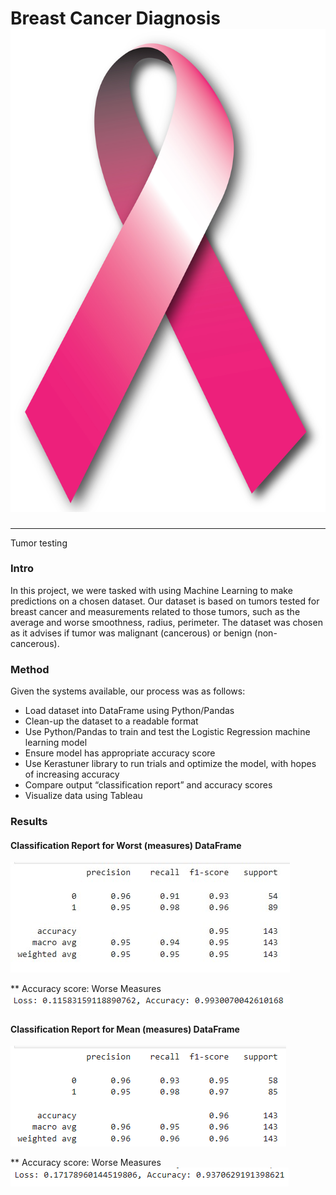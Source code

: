 # Breast Cancer Diagnosis ![ribbon](ribbon.png)
--------------------------------------
Tumor testing
### Intro
In this project, we were tasked with using Machine Learning to make predictions on a chosen dataset. Our dataset is based on tumors tested for breast cancer and measurements related to those tumors, such as the average and worse smoothness, radius, perimeter. The dataset was chosen as it advises if tumor was malignant (cancerous) or benign  (non-cancerous).

### Method
Given the systems available, our process was as follows:
- Load dataset into DataFrame using Python/Pandas
- Clean-up the dataset to a readable format
- Use Python/Pandas to train and test the Logistic Regression machine learning model
- Ensure model has appropriate accuracy score
- Use Kerastuner library to run trials and optimize the model, with hopes of increasing accuracy 
- Compare output “classification report” and accuracy scores
- Visualize data using Tableau

### Results

#### Classification Report for Worst (measures) DataFrame
![Class_report](class_report_worse.png)

** Accuracy score: Worse Measures
![acc_worse](acc_worse.png)

#### Classification Report for Mean (measures) DataFrame
![M_Class_report](class_report_mean.png)

** Accuracy score: Worse Measures
![acc_mean](acc_mean.png)